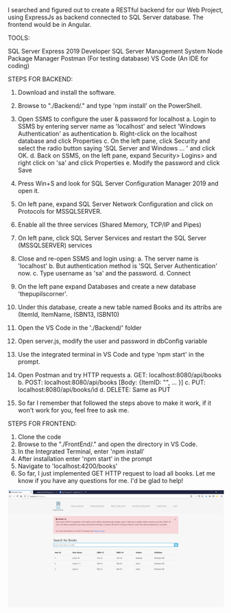 
I searched and figured out to create a RESTful backend for our Web Project, using ExpressJs as backend connected to SQL Server database.
The frontend would be in Angular.

TOOLS:

SQL Server Express 2019 Developer
SQL Server Management System
Node Package Manager
Postman (For testing database)
VS Code (An IDE for coding)

STEPS FOR BACKEND:
1. Download and install the software.
2. Browse to "./Backend/." and type 'npm install' on the PowerShell.
3. Open SSMS to configure the user & password for localhost
	a. Login to SSMS by entering server name as 'localhost' and select 'Windows Authentication' as authentication
	b. Right-click on the localhost database and click Properties
	c. On the left pane, click Security and select the radio button saying 'SQL Server and Windows ... ' and click OK.
	d. Back on SSMS, on the left pane, expand Security> Logins> and right click on 'sa' and click Properties
	e. Modify the password and click Save
4. Press Win+S and look for SQL Server Configuration Manager 2019 and open it.
5. On left pane, expand SQL Server Network Configuration and click on Protocols for MSSQLSERVER.
6. Enable all the three services (Shared Memory, TCP/IP and Pipes)
7. On left pane, click SQL Server Services and restart the SQL Server (MSSQLSERVER) services
8. Close and re-open SSMS and login using:
	a. The server name is 'localhost'
	b. But authentication method is 'SQL Server Authentication' now.
	c. Type username as 'sa' and the password.
	d. Connect
9. On the left pane expand Databases and create a new database 'thepupilscorner'.
10. Under this database, create a new table named Books and its attribs are (ItemId, ItemName, ISBN13, ISBN10)
11. Open the VS Code in the './Backend/' folder
12. Open server.js, modify the user and password in dbConfig variable
13. Use the integrated terminal in VS Code and type 'npm start' in the prompt.
14. Open Postman and try HTTP requests
	a. GET: localhost:8080/api/books
	b. POST: localhost:8080/api/books [Body: {ItemID: "", ... }]
	c. PUT: localhost:8080/api/books/id
	d. DELETE: Same as PUT
	
15. So far I remember that followed the steps above to make it work, if it won't work for you, feel free to ask me.

STEPS FOR FRONTEND:
1. Clone the code
2. Browse to the "./FrontEnd/." and open the directory in VS Code.
3. In the Integrated Terminal, enter 'npm install'
4. After installation enter 'npm start' in the prompt
5. Navigate to 'localhost:4200/books'
6. So far, I just implemented GET HTTP request to load all books. Let me know if you have any questions for me. I'd be glad to help!

![Getting Started](Screenshot.jpg)